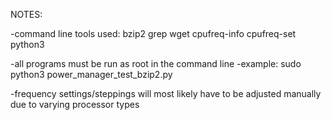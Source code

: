 NOTES:

-command line tools used:
        bzip2
        grep
        wget
        cpufreq-info
        cpufreq-set
        python3

-all programs must be run as root in the command line
-example:
        sudo python3 power_manager_test_bzip2.py

-frequency settings/steppings will most likely
 have to be adjusted manually due to varying processor types



